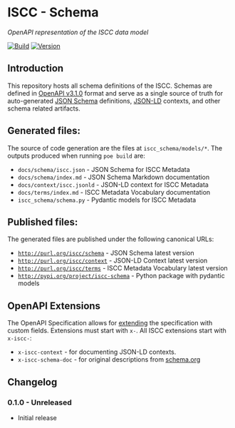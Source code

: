 # **ISCC** - Schema

*OpenAPI representation of the ISCC data model*

[![Build](https://github.com/iscc/iscc-schema/actions/workflows/tests.yml/badge.svg)](https://github.com/iscc/iscc-schema/actions/workflows/tests.yml)
[![Version](https://img.shields.io/pypi/v/iscc-schema.svg)](https://pypi.python.org/pypi/iscc-schema/)

## Introduction

This repository hosts all schema definitions of the ISCC. Schemas are defined in
[OpenAPI v3.1.0](https://spec.openapis.org/oas/v3.1.0.html) format and serve as a
single source of truth for auto-generated [JSON Schema](https://json-schema.org/)
definitions, [JSON-LD](https://json-ld.org/) contexts, and other schema related
artifacts.

## Generated files:

The source of code generation are the files at `iscc_schema/models/*`.
The outputs produced when running `poe build` are:

- `docs/schema/iscc.json` - JSON Schema for ISCC Metadata
- `docs/schema/index.md` - JSON Schema Markdown documentation
- `docs/context/iscc.jsonld` - JSON-LD context for ISCC Metadata
- `docs/terms/index.md` - ISCC Metadata Vocabulary documentation
- `iscc_schema/schema.py` - Pydantic models for ISCC Metadata

## Published files:

The generated files are published under the following canonical URLs:

- [`http://purl.org/iscc/schema`](http://purl.org/iscc/schema) - JSON Schema latest version
- [`http://purl.org/iscc/context`](http://purl.org/iscc/context) - JSON-LD Context latest version
- [`http://purl.org/iscc/terms`](http://purl.org/iscc/terms) - ISCC Metadata Vocabulary latest version
- [`http://pypi.org/project/iscc-schema`](http://pypi.org/project/iscc-schema) - Python package with pydantic models

## OpenAPI Extensions

The OpenAPI Specification allows for
[extending](https://spec.openapis.org/oas/latest.html#specification-extensions) the
specification with custom fields. Extensions must start with `x-`.
All ISCC extensions start with `x-iscc-`:

- `x-iscc-context` - for documenting JSON-LD contexts.
- `x-iscc-schema-doc` - for original descriptions from [schema.org](https://schema.org)


## Changelog

### 0.1.0 - Unreleased
- Initial release
